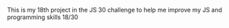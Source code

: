 This is my 18th project in the JS 30 challenge to help me improve my JS and programming skills 18/30

